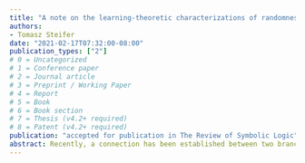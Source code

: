 ```yaml
---
title: "A note on the learning-theoretic characterizations of randomness and convergence"
authors:
- Tomasz Steifer
date: "2021-02-17T07:32:00-08:00"
publication_types: ["2"]
# 0 = Uncategorized
# 1 = Conference paper
# 2 = Journal article
# 3 = Preprint / Working Paper
# 4 = Report
# 5 = Book
# 6 = Book section
# 7 = Thesis (v4.2+ required)
# 8 = Patent (v4.2+ required)
publication: "accepted for publication in The Review of Symbolic Logic"
abstract: Recently, a connection has been established between two branches of computability theory, namely, between algorithmic randomness and algorithmic learning theory.  Learning-theoretical  characterizations  of  several  notions  of  randomness  were  discovered.  We  study  such  characterizations  based  on  the  asymptotic  density  of  positive answers. In particular, this note provides a new learning-theoretic definition of weak 2-randomness, solving the problem posed by (Zaffora Blando, Rev. Symb. Log. 2019). The note also highlights the close connection between these characterizations and the problem of convergence on random sequences.
---
```

